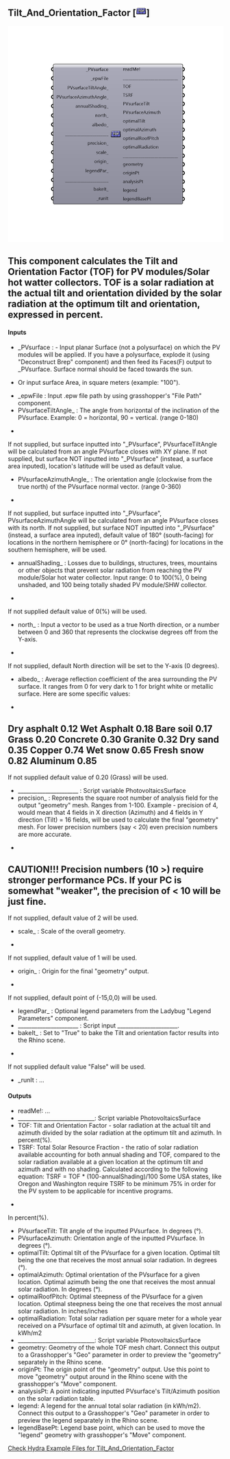 ## Tilt_And_Orientation_Factor [![IMAGE](images/icons/Tilt_And_Orientation_Factor.png)]

![IMAGE](images/components/Tilt_And_Orientation_Factor.png)

This component calculates the Tilt and Orientation Factor (TOF) for PV modules/Solar hot watter collectors.
 TOF is a solar radiation at the actual tilt and orientation divided by the solar radiation at the optimum tilt and orientation, expressed in percent. 
 -
 

#### Inputs
* _PVsurface <Required>: - Input planar Surface (not a polysurface) on which the PV modules will be applied. If you have a polysurface, explode it (using "Deconstruct Brep" component) and then feed its Faces(F) output to _PVsurface. Surface normal should be faced towards the sun.
 - Or input surface Area, in square meters (example: "100").
* _epwFile <Required>: Input .epw file path by using grasshopper's "File Path" component.
* PVsurfaceTiltAngle_ <Optional>: The angle from horizontal of the inclination of the PVsurface. Example: 0 = horizontal, 90 = vertical. (range 0-180)
 -
 If not supplied, but surface inputted into "_PVsurface", PVsurfaceTiltAngle will be calculated from an angle PVsurface closes with XY plane.
 If not supplied, but surface NOT inputted into "_PVsurface" (instead, a surface area inputed), location's latitude will be used as default value.
* PVsurfaceAzimuthAngle_ <Optional>: The orientation angle (clockwise from the true north) of the PVsurface normal vector. (range 0-360)
 -
 If not supplied, but surface inputted into "_PVsurface", PVsurfaceAzimuthAngle will be calculated from an angle PVsurface closes with its north.
 If not supplied, but surface NOT inputted into "_PVsurface" (instead, a surface area inputed), default value of 180° (south-facing) for locations in the northern hemisphere or 0° (north-facing) for locations in the southern hemisphere, will be used.
* annualShading_ <Optional>: Losses due to buildings, structures, trees, mountains or other objects that prevent solar radiation from reaching the PV module/Solar hot water collector.
 Input range: 0 to 100(%), 0 being unshaded, and 100 being totally shaded PV module/SHW collector.
 -
 If not supplied default value of 0(%) will be used.
* north_ <Optional>: Input a vector to be used as a true North direction, or a number between 0 and 360 that represents the clockwise degrees off from the Y-axis.
 -
 If not supplied, default North direction will be set to the Y-axis (0 degrees).
* albedo_ <Optional>: Average reflection coefficient of the area surrounding the PV surface. It ranges from 0 for very dark to 1 for bright white or metallic surface. Here are some specific values:
 -
 Dry asphalt  0.12
 Wet Asphalt  0.18
 Bare soil  0.17
 Grass  0.20
 Concrete  0.30
 Granite  0.32
 Dry sand  0.35
 Copper  0.74
 Wet snow  0.65
 Fresh snow  0.82
 Aluminum  0.85
 -
 If not supplied default value of 0.20 (Grass) will be used.
* ______________________ <Default>: Script variable PhotovoltaicsSurface
* precision_ <Optional>: Represents the square root number of analysis field for the output "geometry" mesh. Ranges from 1-100.
 Example - precision of 4, would mean that 4 fields in X direction (Azimuth) and 4 fields in Y direction (Tilt) = 16 fields, will be used to calculate the final "geometry" mesh.
 For lower precision numbers (say < 20) even precision numbers are more accurate.
 -
 CAUTION!!! Precision numbers (10 >) require stronger performance PCs. If your PC is somewhat "weaker", the precision of < 10 will be just fine.
 -
 If not supplied, default value of 2 will be used.
* scale_ <Optional>: Scale of the overall geometry.
 -
 If not supplied, default value of 1 will be used.
* origin_ <Optional>: Origin for the final "geometry" output.
 -
 If not supplied, default point of (-15,0,0) will be used.
* legendPar_ <Optional>: Optional legend parameters from the Ladybug "Legend Parameters" component.
* ______________________ <Default>: Script input ______________________.
* bakeIt_ <Optional>: Set to "True" to bake the Tilt and orientation factor results into the Rhino scene.
 -
 If not supplied default value "False" will be used.
* _runIt <Required>: ...

#### Outputs
* readMe!: ...
* ____________________________: Script variable PhotovoltaicsSurface
* TOF: Tilt and Orientation Factor - solar radiation at the actual tilt and azimuth divided by the solar radiation at the optimum tilt and azimuth.
 In percent(%).
* TSRF: Total Solar Resource Fraction - the ratio of solar radiation available accounting for both annual shading and TOF, compared to the solar radiation available at a given location at the optimum tilt and azimuth and with no shading.
 Calculated according to the following equation:
 TSRF = TOF * (100-annualShading)/100
 Some USA states, like Oregon and Washington require TSRF to be minimum 75% in order for the PV system to be applicable for incentive programs.
 -
 In percent(%).
* PVsurfaceTilt: Tilt angle of the inputted PVsurface.
 In degrees (°).
* PVsurfaceAzimuth: Orientation angle of the inputted PVsurface.
 In degrees (°).
* optimalTilt: Optimal tilt of the PVsurface for a given location. Optimal tilt being the one that receives the most annual solar radiation.
 In degrees (°).
* optimalAzimuth: Optimal orientation of the PVsurface for a given location. Optimal azimuth being the one that receives the most annual solar radiation.
 In degrees (°).
* optimalRoofPitch: Optimal steepness of the PVsurface for a given location. Optimal steepness being the one that receives the most annual solar radiation.
 In inches/inches
* optimalRadiation: Total solar radiation per square meter for a whole year received on a PVsurface of optimal tilt and azimuth, at given location.
 In kWh/m2
* ____________________________: Script variable PhotovoltaicsSurface
* geometry: Geometry of the whole TOF mesh chart.
 Connect this output to a Grasshopper's "Geo" parameter in order to preview the "geometry" separately in the Rhino scene.
* originPt: The origin point of the "geometry" output.
 Use this point to move "geometry" output around in the Rhino scene with the grasshopper's "Move" component.
* analysisPt: A point indicating inputted PVsurface's Tilt/Azimuth position on the solar radiation table.
* legend: A legend for the annual total solar radiation (in kWh/m2). Connect this output to a Grasshopper's "Geo" parameter in order to preview the legend separately in the Rhino scene.  
* legendBasePt: Legend base point, which can be used to move the "legend" geometry with grasshopper's "Move" component.


[Check Hydra Example Files for Tilt_And_Orientation_Factor](https://hydrashare.github.io/hydra/index.html?keywords=Tilt_And_Orientation_Factor)